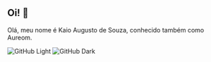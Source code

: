 ## Oi! 👋

Olá, meu nome é Kaio Augusto de Souza, conhecido também como Aureom.

![GitHub Light](https://github-readme-stats.vercel.app/api/top-langs/?username=aureom&layout=compact&langs_count=6#gh-light-mode-only)
![GitHub Dark](https://github-readme-stats.vercel.app/api/top-langs/?username=aureom&layout=compact&langs_count=6&theme=dark#gh-dark-mode-only)
